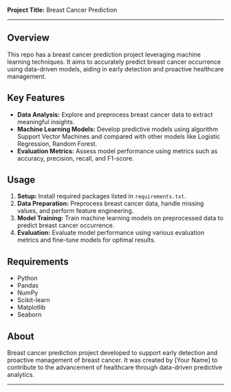 **Project Title:** Breast Cancer Prediction

---

## Overview
This repo has a breast cancer prediction project leveraging machine learning techniques. It aims to accurately predict breast cancer occurrence using data-driven models, aiding in early detection and proactive healthcare management.

## Key Features
- **Data Analysis:** Explore and preprocess breast cancer data to extract meaningful insights.
- **Machine Learning Models:** Develop predictive models using algorithm Support Vector Machines and compared with other models like Logistic Regression, Random Forest.
- **Evaluation Metrics:** Assess model performance using metrics such as accuracy, precision, recall, and F1-score.


## Usage
1. **Setup:** Install required packages listed in `requirements.txt`.
2. **Data Preparation:** Preprocess breast cancer data, handle missing values, and perform feature engineering.
3. **Model Training:** Train machine learning models on preprocessed data to predict breast cancer occurrence.
4. **Evaluation:** Evaluate model performance using various evaluation metrics and fine-tune models for optimal results.


## Requirements
- Python 
- Pandas
- NumPy
- Scikit-learn
- Matplotlib
- Seaborn

## About
Breast cancer prediction project developed to support early detection and proactive management of breast cancer. It was created by [Your Name] to contribute to the advancement of healthcare through data-driven predictive analytics.

---
